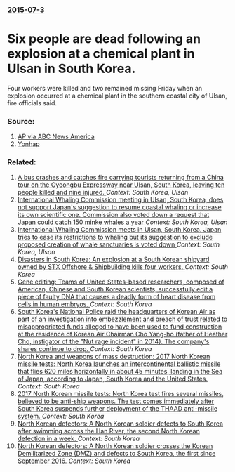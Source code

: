 ### [2015-07-3](/news/2015/07/3/index.md)

# Six people are dead following an explosion at a chemical plant in Ulsan in South Korea. 

 Four workers were killed and two remained missing Friday when an explosion occurred at a chemical plant in the southern coastal city of Ulsan, fire officials said.


### Source:

1. [AP via ABC News America](http://abcnews.go.com/International/wireStory/explosion-chemical-plant-south-korea-kills-workers-32198236)
2. [Yonhap](http://english.yonhapnews.co.kr/news/2015/07/03/0200000000AEN20150703001951315.html?input=www.tweeter.com)

### Related:

1. [A bus crashes and catches fire carrying tourists returning from a China tour on the Gyeongbu Expressway near Ulsan, South Korea, leaving ten people killed and nine injured. ](/news/2016/10/14/a-bus-crashes-and-catches-fire-carrying-tourists-returning-from-a-china-tour-on-the-gyeongbu-expressway-near-ulsan-south-korea-leaving-ten.md) _Context: South Korea, Ulsan_
2. [ International Whaling Commission meeting in Ulsan, South Korea, does not support Japan's suggestion to resume coastal whaling or increase its own scientific one. Commission also voted down a request that Japan could catch 150 minke whales a year ](/news/2005/06/22/international-whaling-commission-meeting-in-ulsan-south-korea-does-not-support-japan-s-suggestion-to-resume-coastal-whaling-or-increase-i.md) _Context: South Korea, Ulsan_
3. [ International Whaling Commission meets in Ulsan, South Korea. Japan tries to ease its restrictions to whaling but its suggestion to exclude proposed creation of whale sanctuaries is voted down ](/news/2005/06/20/international-whaling-commission-meets-in-ulsan-south-korea-japan-tries-to-ease-its-restrictions-to-whaling-but-its-suggestion-to-exclude.md) _Context: South Korea, Ulsan_
4. [Disasters in South Korea: An explosion at a South Korean shipyard owned by STX Offshore & Shipbuilding kills four workers. ](/news/2017/08/20/disasters-in-south-korea-an-explosion-at-a-south-korean-shipyard-owned-by-stx-offshore-shipbuilding-kills-four-workers.md) _Context: South Korea_
5. [Gene editing: Teams of United States-based researchers, composed of American, Chinese and South Korean scientists, successfully edit a piece of faulty DNA that causes a deadly form of heart disease from cells in human embryos. ](/news/2017/08/2/gene-editing-teams-of-united-states-based-researchers-composed-of-american-chinese-and-south-korean-scientists-successfully-edit-a-piece.md) _Context: South Korea_
6. [South Korea's National Police raid the headquarters of Korean Air as part of an investigation into embezzlement and breach of trust related to misappropriated funds alleged to have been used to fund construction at the residence of Korean Air Chairman Cho Yang-ho (father of Heather Cho, instigator of the "Nut rage incident" in 2014). The company's shares continue to drop. ](/news/2017/07/7/south-korea-s-national-police-raid-the-headquarters-of-korean-air-as-part-of-an-investigation-into-embezzlement-and-breach-of-trust-related.md) _Context: South Korea_
7. [North Korea and weapons of mass destruction: 2017 North Korean missile tests: North Korea launches an intercontinental ballistic missile that flies 620 miles horizontally in about 45 minutes, landing in the Sea of Japan, according to Japan, South Korea and the United States. ](/news/2017/07/28/north-korea-and-weapons-of-mass-destruction-2017-north-korean-missile-tests-north-korea-launches-an-intercontinental-ballistic-missile-tha.md) _Context: South Korea_
8. [2017 North Korean missile tests: North Korea test fires several missiles, believed to be anti-ship weapons. The test comes immediately after South Korea suspends further deployment of the THAAD anti-missile system. ](/news/2017/06/8/2017-north-korean-missile-tests-north-korea-test-fires-several-missiles-believed-to-be-anti-ship-weapons-the-test-comes-immediately-after.md) _Context: South Korea_
9. [North Korean defectors: A North Korean soldier defects to South Korea after swimming across the Han River, the second North Korean defection in a week. ](/news/2017/06/18/north-korean-defectors-a-north-korean-soldier-defects-to-south-korea-after-swimming-across-the-han-river-the-second-north-korean-defection.md) _Context: South Korea_
10. [North Korean defectors: A North Korean soldier crosses the Korean Demilitarized Zone (DMZ) and defects to South Korea, the first since September 2016. ](/news/2017/06/13/north-korean-defectors-a-north-korean-soldier-crosses-the-korean-demilitarized-zone-dmz-and-defects-to-south-korea-the-first-since-septe.md) _Context: South Korea_
